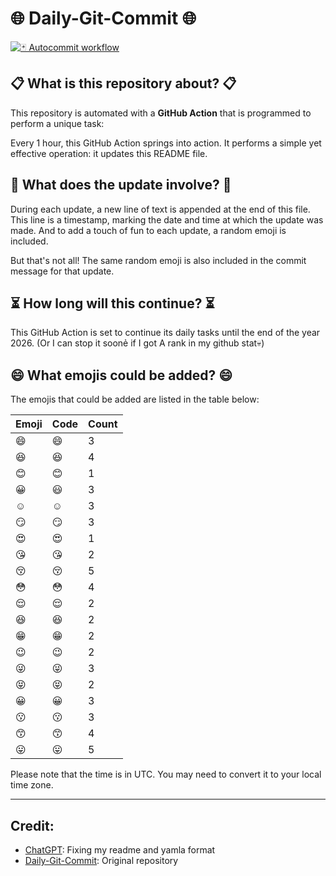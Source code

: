 # 🌐 Daily-Git-Commit 🌐

[![🃏 Autocommit workflow](https://github.com/kleqing/git-auto-commit/actions/workflows/main.yaml/badge.svg?event=check_run)](https://github.com/kleqing/git-auto-commit/actions/workflows/main.yaml)

## 📋 What is this repository about? 📋

This repository is automated with a **GitHub Action** that is programmed to perform a unique task:

Every 1 hour, this GitHub Action springs into action. It performs a simple yet effective operation: it updates this README file.

## 🔄 What does the update involve? 🔄

During each update, a new line of text is appended at the end of this file. This line is a timestamp, marking the date and time at which the update was made. And to add a touch of fun to each update, a random emoji is included.

But that's not all! The same random emoji is also included in the commit message for that update.

## ⏳ How long will this continue? ⏳

This GitHub Action is set to continue its daily tasks until the end of the year 2026. (Or I can stop it soonẻ if I got A rank in my github stat💀)

## 😄 What emojis could be added? 😄

The emojis that could be added are listed in the table below:

| Emoji | Code | Count |
| --- | --- | --- |
| 😄 | :smile: | 3 |
| 😆 | :laughing: | 4 |
| 😊 | :blush: | 1 |
| 😀 | :smiley: | 3 |
| ☺️ | :relaxed: | 3 |
| 😏 | :smirk: | 3 |
| 😍 | :heart_eyes: | 1 |
| 😘 | :kissing_heart: | 2 |
| 😚 | :kissing_closed_eyes: | 5 |
| 😳 | :flushed: | 4 |
| 😌 | :relieved: | 2 |
| 😆 | :satisfied: | 2 |
| 😁 | :grin: | 2 |
| 😉 | :wink: | 2 |
| 😜 | :stuck_out_tongue_winking_eye: | 3 |
| 😝 | :stuck_out_tongue_closed_eyes: | 2 |
| 😀 | :grinning: | 3 |
| 😗 | :kissing: | 3 |
| 😙 | :kissing_smiling_eyes: | 4 |
| 😛 | :stuck_out_tongue: | 5 |

Please note that the time is in UTC. You may need to convert it to your local time zone.

---

## Credit:

- [ChatGPT](chatgpt.com): Fixing my readme and yamla format
- [Daily-Git-Commit](https://github.com/diegomarty/daily-git-commit): Original repository

